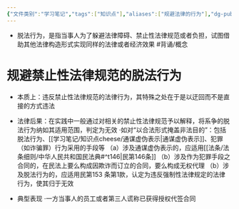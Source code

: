 ```yaml
---
{"文件类别":"学习笔记","tags":["知识点"],"aliases":["规避法律的行为"],"dg-publish":true,"permalink":"/学习笔记/知识点cheese/脱法行为/","dgPassFrontmatter":true,"created":"2024-07-18T13:45:03.405+08:00","updated":"2024-09-30T11:31:28.611+08:00"}
---
```


- 脱法行为，是指当事人为了躲避法律障碍、禁止性法律规范或者负担，试图借助其他法律构造形式实现同样的法律或者经济效果 #背诵/概念 
# 规避禁止性法律规范的脱法行为
- 本质上：违反禁止性法律规范的法律行为，其特殊之处在于是以迂回而不是直接的方式违法
- 法律后果：在实践中一般通过对相关的禁止性法律规范予以解释，将系争的脱法行为纳如其适用范围，判定为无效
·如对“以合法形式掩盖非法目的”：包括脱法行为、[[学习笔记/知识点cheese/通谋虚伪表示\|通谋虚伪表示]]、犯罪（如诈骗罪）行为采用的手段等 
（a）涉及通谋虚伪表示的，应适用[[法条/法条细则/中华人民共和国民法典#^t146\|民第146条]]
（b）涉及作为犯罪手段之合同的，在民法上要么构成因欺诈而订立的合同，要么构成无权代理
（b）涉及脱法行为的，应适用民第153 条第1款，认定为违反强制性法律规定的法律行为，使其归于无效

- 典型表现
·一方当事人的员工或者第三人谎称已获得授权代签合同